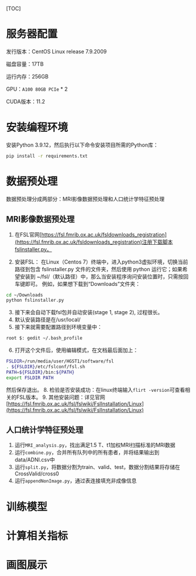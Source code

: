 [TOC]

# 服务器配置

发行版本：CentOS Linux release 7.9.2009

磁盘容量：17TB

运行内存：256GB

GPU：`A100 80GB PCIe` * 2

CUDA版本：11.2

# 安装编程环境

安装Python 3.9.12，然后执行以下命令安装项目所需的Python库：

```bash
pip install -r requirements.txt
```

# 数据预处理

数据预处理分成两部分：MRI影像数据预处理和人口统计学特征预处理

## MRI影像数据预处理

1. 在FSL官网[https://fsl.fmrib.ox.ac.uk/fsldownloads_registration](https://fsl.fmrib.ox.ac.uk/fsldownloads_registration)注册下载脚本fslinstaller.py。

2. 安装FSL：
在Linux（Centos 7）终端中，进入python3虚拟环境，切换当前路径到包含 fslinstaller.py 文件的文件夹，然后使用 python 运行它；如果希望安装到 ~/fsl/（默认路径）中，那么当安装程序询问安装位置时，只需按回车键即可。
例如，如果想下载到“Downloads”文件夹：

```bash
cd ~/Downloads
python fslinstaller.py
```

3. 接下来会自动下载fsl包并自动安装(stage 1, stage 2), 过程很长。
4. 默认安装路径是在/usr/local/
5. 接下来就需要配置路径到环境变量中：

```bash
root $: gedit ~/.bash_profile
```

6. 打开这个文件后，使用编辑模式，在文档最后面加上：

```bash
FSLDIR=/run/media/user/HGST1/software/fsl
. ${FSLDIR}/etc/fslconf/fsl.sh
PATH=${FSLDIR}/bin:${PATH}
export FSLDIR PATH
```

然后保存退出。
8. 检验是否安装成功：在linux终端输入`flirt -version`可查看相关的FSL版本。
9. 其他安装问题：详见官网[https://fsl.fmrib.ox.ac.uk/fsl/fslwiki/FslInstallation/Linux](https://fsl.fmrib.ox.ac.uk/fsl/fslwiki/FslInstallation/Linux)

## 人口统计学特征预处理

1. 运行`MRI_analysis.py`，找出满足1.5 T、t1加权MRI扫描标准的MRI数据
2. 运行`combine.py`，合并所有队列中的所有患者，并将结果输出到data/ADNI.csv中
3. 运行`split.py`，将数据分割为train、valid、test，数据分割结果将存储在CrossValid/cross0
4. 运行`appendNonImage.py`，通过表连接填充非成像信息

# 训练模型

# 计算相关指标

# 画图展示
